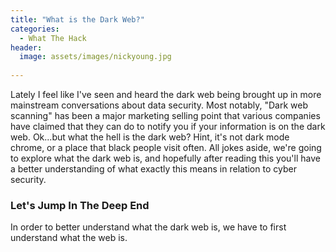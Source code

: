```yaml
---
title: "What is the Dark Web?"
categories:
  - What The Hack
header:
  image: assets/images/nickyoung.jpg
  
---
```


Lately I feel like I've seen and heard the dark web being brought up in more mainstream conversations about data security. Most notably, "Dark web scanning" has been a major marketing selling point that various companies have claimed that they can do to notify you if your information is on the dark web. Ok...but what the hell is the dark web? Hint, it's not dark mode chrome, or a place that black people visit often. All jokes aside, we're going to explore what the dark web is, and hopefully after reading this you'll have a better understanding of what exactly this means in relation to cyber security.

### Let's Jump In The Deep End

In order to better understand what the dark web is, we have to first understand what the web is. 
